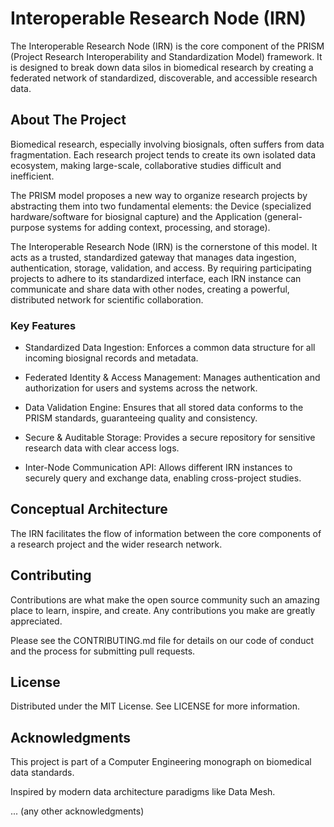 # Interoperable Research Node (IRN)

The Interoperable Research Node (IRN) is the core component of the PRISM (Project Research Interoperability and Standardization Model) framework. It is designed to break down data silos in biomedical research by creating a federated network of standardized, discoverable, and accessible research data.

## About The Project
Biomedical research, especially involving biosignals, often suffers from data fragmentation. Each research project tends to create its own isolated data ecosystem, making large-scale, collaborative studies difficult and inefficient.

The PRISM model proposes a new way to organize research projects by abstracting them into two fundamental elements: the Device (specialized hardware/software for biosignal capture) and the Application (general-purpose systems for adding context, processing, and storage).

The Interoperable Research Node (IRN) is the cornerstone of this model. It acts as a trusted, standardized gateway that manages data ingestion, authentication, storage, validation, and access. By requiring participating projects to adhere to its standardized interface, each IRN instance can communicate and share data with other nodes, creating a powerful, distributed network for scientific collaboration.

### Key Features
- Standardized Data Ingestion: Enforces a common data structure for all incoming biosignal records and metadata.

- Federated Identity & Access Management: Manages authentication and authorization for users and systems across the network.

- Data Validation Engine: Ensures that all stored data conforms to the PRISM standards, guaranteeing quality and consistency.

- Secure & Auditable Storage: Provides a secure repository for sensitive research data with clear access logs.

- Inter-Node Communication API: Allows different IRN instances to securely query and exchange data, enabling cross-project studies.

## Conceptual Architecture
The IRN facilitates the flow of information between the core components of a research project and the wider research network.





## Contributing
Contributions are what make the open source community such an amazing place to learn, inspire, and create. Any contributions you make are greatly appreciated.

Please see the CONTRIBUTING.md file for details on our code of conduct and the process for submitting pull requests.

## License
Distributed under the MIT License. See LICENSE for more information.

## Acknowledgments
This project is part of a Computer Engineering monograph on biomedical data standards.

Inspired by modern data architecture paradigms like Data Mesh.

... (any other acknowledgments)
